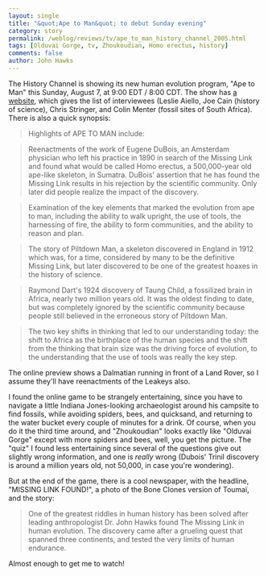 ```yaml
---
layout: single 
title: "&quot;Ape to Man&quot; to debut Sunday evening" 
category: story
permalink: /weblog/reviews/tv/ape_to_man_history_channel_2005.html
tags: [Olduvai Gorge, tv, Zhoukoudian, Homo erectus, history] 
comments: false 
author: John Hawks 
---
```



<p>
The History Channel is showing its new human evolution program, "Ape to Man" this Sunday, August 7, at 9:00 EDT / 8:00 CDT. The show has <a href="http://www.historychannel.com/apetoman/">a website</a>, which gives the list of interviewees (Leslie Aiello, Joe Cain (history of science), Chris Stringer, and Colin Menter (fossil sites of South Africa). There is also a quick synopsis: 
</p>

<blockquote>Highlights of APE TO MAN include:</blockquote>

<blockquote>Reenactments of the work of Eugene DuBois, an Amsterdam physician who left his practice in 1890 in search of the Missing Link and found what would be called Homo erectus, a 500,000-year old ape-like skeleton, in Sumatra.  DuBois' assertion that he has found the Missing Link results in his rejection by the scientific community.  Only later did people realize the impact of the discovery. </blockquote>

<blockquote>Examination of the key elements that marked the evolution from ape to man, including the ability to walk upright, the use of tools, the harnessing of fire, the ability to form communities, and the ability to reason and plan.</blockquote>

<blockquote>The story of Piltdown Man, a skeleton discovered in England in 1912 which was, for a time, considered by many to be the definitive Missing Link, but later discovered to be one of the greatest hoaxes in the history of science.</blockquote>

<blockquote>Raymond Dart's 1924 discovery of Taung Child, a fossilized brain in Africa, nearly two million years old. It was the oldest finding to date, but was completely ignored by the scientific community because people still believed in the erroneous story of Piltdown Man.</blockquote>

<blockquote>The two key shifts in thinking that led to our understanding today: the shift to Africa as the birthplace of the human species and the shift from the thinking that brain size was the driving force of evolution, to the understanding that the use of tools was really the key step.</blockquote>

<p>
The online preview shows a Dalmatian running in front of a Land Rover, so I assume they'll have reenactments of the Leakeys also. 
</p>

<p>
I found the online game to be strangely entertaining, since you have to navigate a little Indiana Jones-looking archaeologist around his campsite to find fossils, while avoiding spiders, bees, and quicksand, and returning to the water bucket every couple of minutes for a drink. Of course, when you do it the third time around, and "Zhoukoudian" looks exactly like "Olduvai Gorge" except with more spiders and bees, well, you get the picture. The "quiz" I found less entertaining since several of the questions give out slightly wrong information, and one is <i>really</i> wrong (Dubois' Trinil discovery is around a million years old, not 50,000, in case you're wondering). 
</p>

<p>
But at the end of the game, there is a cool newspaper, with the headline, "MISSING LINK FOUND!", a photo of the Bone Clones version of Touma&iuml;, and the story: 
</p>

<blockquote>One of the greatest riddles in human history has been solved after leading anthropologist Dr. John Hawks found The Missing Link in human evolution. The discovery came after a grueling quest that spanned three continents, and tested the very limits of human endurance.</blockquote>

<p>
Almost enough to get me to watch!
</p>


